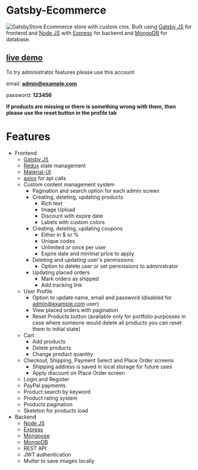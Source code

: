 # Gatsby-Ecommerce
![GatsbyStore](https://user-images.githubusercontent.com/60189847/111696032-12cc7c00-8834-11eb-8c70-575836dd9050.jpg)
Ecommerce store with custom cms. Built using [Gatsby JS](https://www.gatsbyjs.com/) for frontend and [Node JS](https://nodejs.org/) with [Express](https://expressjs.com/) for backend and [MongoDB](http://mongodb.com/) for database.

## [live demo](https://gatsby-ecommerce.up.railway.app/)

To try administrator features please use this account 

email: **admin@example.com**

password: **123456**

**If products are missing or there is something wrong with them, then please use the reset button in the profile tab**

# Features
  - Frontend
      - [Gatsby JS](https://www.gatsbyjs.com/)
      - [Redux](https://redux.js.org/) state management
      - [Material-UI](https://material-ui.com/)
      - [axios](https://github.com/axios/axios) for api calls
      - Custom content management system
        - Pagination and search option for each admin screen
        - Creating, deleting, updating products
            - Rich text
            - Image Upload
            - Discount with expire date
            - Labels with custom colors
        - Creating, deleting, updating coupons
            - Either in $ or %
            - Unique codes
            - Unlimited or once per user 
            - Expire date and minimal price to apply
        - Deleting and updating user's permissions
            - Option to delete user or set permissions to administrator
        - Updating placed orders
            - Mark orders as shipped
            - Add tracking link
      - User Profile
        - Option to update name, email and password (disabled for admin@example.com user)
        - View placed orders with pagination
        - Reset Products button (available only for portfolio purposses in case where someone would delete all products you can reset them to initial state)
      - Cart
        - Add products
        - Delete products
        - Change product quantity
      - Checkout, Shipping, Payment Select and Place Order screens
        - Shipping address is saved in local storage for future uses
        - Apply discount on Place Order screen
      - Login and Register
      - PayPal payments
      - Product search by keyword
      - Product rating system
      - Products pagination
      - Skeleton for products load
  - Backend
    - [Node JS](https://nodejs.org/)
    - [Express](https://expressjs.com/)
    - [Mongoose](https://mongoosejs.com/)
    - [MongoDB](http://mongodb.com/)
    - REST API
    - JWT authentication
    - Multer to save images locally



